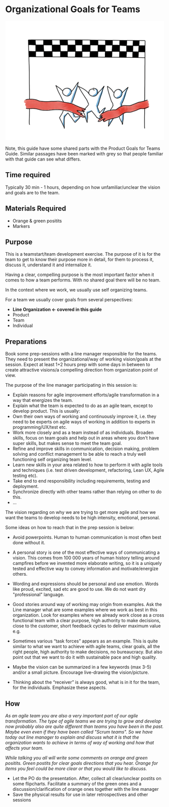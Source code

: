 # Organizational Goals for Teams
<img src="images/goals-for-teams.png" >

Note, this guide have some shared parts with the Product Goals for Teams Guide. Similar passages have been marked with grey so that people familiar with that guide can see what differs.

## Time required
Typically 30 min - 1 hours, depending on how unfamiliar/unclear the vision and goals are to the team.

## Materials Required
  * Orange & green positits
  * Markers

## Purpose
   This is a teamstart/team development exercise. The purpose of it is for the team to get to know their purpose more in detail, for them to process it, discuss it, understand it and internalize it.

   Having a clear, compelling purpose is the most important factor when it comes to how a team performs. With no shared goal there will be no team.

   In the context where we work, we usually use self organizing teams.
 
   For a team we usually cover goals from several perspectives:
   *   **Line Organization &lt;- covered in this guide**
   *   Product
   *   Team
   *   Individual

## Preparations
Book some prep-sessions with a line manager responsible for the teams. They need to present the organizational/way of working vision/goals at the session. Expect at least 1+2 hours prep with some days in between to create attractive visions/a compelling direction from organization point of view.

The purpose of the line manager participating in this session is:
-  Explain reasons for agile improvement efforts/agile transformation in a way that energizes the team.
-  Explain what the team is expected to do as an agile team, except to develop product. This is usually:
  - Own their own ways of working and continuously improve it, i.e. they need to be experts on agile ways of working in addition to experts in programming/UX/test etc.
  - Work more closely and as a team instead of as individuals. Broaden skills, focus on team goals and help out in areas where you don't have super skills, but makes sense to meet the team goal.
  - Refine and improve skills in communication, decision making, problem solving and conflict management to be able to reach a truly well functioning self organizing team level.
  - Learn new skills in your area related to how to perform it with agile tools and techniques (i.e. test driven development, refactoring, Lean UX, Agile testing etc).
  - Take end to end responsibility including requirements, testing and deployment.
  - Synchronize directly with other teams rather than relying on other to do this.
  - ...

The vision regarding on why we are trying to get more agile and how we want the teams to develop needs to be high intensity, emotional, personal.

Some ideas on how to reach that in the prep session is below:
  - Avoid powerpoints. Human to human communication is most often best done without it.
  - A personal story is one of the most effective ways of communicating a vision. This comes from 100 000 years of human history telling around campfires before we invented more elaborate writing, so it is a uniquely tested and effective way to convey information and motivate/energize others.
  - Wording and expressions should be personal and use emotion. Words like proud, excited, sad etc are good to use. We do not want dry "professional" language.
  - Good stories around way of working may origin from examples. Ask the Line manager what are some examples where we work as best in this organization. Look for examples where we already work close as a cross functional team with a clear purpose, high authority to make decisions, close to the customer, short feedback cycles to deliver maximum value e.g.

  - Sometimes various “task forces” appears as an example. This is quite similar to what we want to achieve with agile teams, clear goals, all the right people, high authority to make decisions, no bureaucracy. But also point out that we want to do it with sustainable pace and high quality.
  - Maybe the vision can be summarized in a few keywords (max 3-5) and/or a small picture. Encourage live-drawing the vision/picture.
  - Thinking about the “receiver” is always good, what is in it for the team, for the individuals. Emphasize these aspects.

## How
  *As an agile team you are also a very important part of our agile transformation. The type of agile teams we are trying to grow and develop now probably also are quite different than teams you have been in the past. Maybe even even if they have been called "Scrum teams". So we have today out line manager to explain and discuss what it is that the organization wants to achieve in terms of way of working and how that affects your team.*

  *While talking you all will write some comments on orange and green positits. Green postits for clear goals directions that you hear. Orange for items you feel could be more clear or that you would like to discuss.*

  - Let the PO do the presentation. After, collect all clear/unclear postits on some flipcharts. Facilitate a summary of the green ones and a discussion/clarification of orange ones together with the line manager
  - Save the physical results for use in later retrospectives and other sessions
